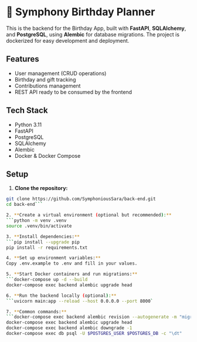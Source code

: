 # 🎻 Symphony Birthday Planner

This is the backend for the Birthday App, built with **FastAPI**, **SQLAlchemy**, and **PostgreSQL**, using **Alembic** for database migrations. The project is dockerized for easy development and deployment.

## Features

- User management (CRUD operations)
- Birthday and gift tracking
- Contributions management
- REST API ready to be consumed by the frontend

## Tech Stack

- Python 3.11
- FastAPI
- PostgreSQL
- SQLAlchemy
- Alembic
- Docker & Docker Compose

## Setup

1. **Clone the repository:**

```bash
git clone https://github.com/SymphoniousSara/back-end.git
cd back-end```

2. **Create a virtual environment (optional but recommended):**
```python -m venv .venv
source .venv/bin/activate

3. **Install dependencies:**
```pip install --upgrade pip
pip install -r requirements.txt

4. **Set up environment variables:**
Copy .env.example to .env and fill in your values.

5. **Start Docker containers and run migrations:**
```docker-compose up -d --build
docker-compose exec backend alembic upgrade head

6. **Run the backend locally (optional):**
```uvicorn main:app --reload --host 0.0.0.0 --port 8000`

7. **Common commands:**
```docker-compose exec backend alembic revision --autogenerate -m "migration_name"
docker-compose exec backend alembic upgrade head
docker-compose exec backend alembic downgrade -1
docker-compose exec db psql -U $POSTGRES_USER $POSTGRES_DB -c "\dt"





